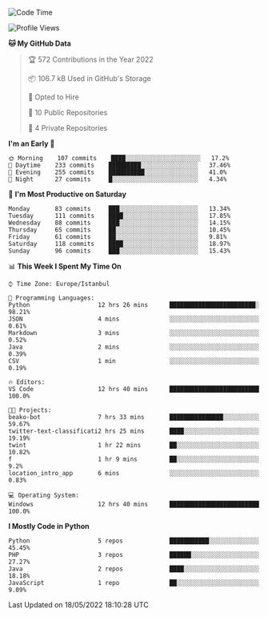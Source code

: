 <!--START_SECTION:waka-->
![Code Time](http://img.shields.io/badge/Code%20Time-212%20hrs%2040%20mins-blue)

![Profile Views](http://img.shields.io/badge/Profile%20Views-4-blue)

**🐱 My GitHub Data** 

> 🏆 572 Contributions in the Year 2022
 > 
> 📦 106.7 kB Used in GitHub's Storage 
 > 
> 💼 Opted to Hire
 > 
> 📜 10 Public Repositories 
 > 
> 🔑 4 Private Repositories  
 > 
**I'm an Early 🐤** 

```text
🌞 Morning    107 commits    ████░░░░░░░░░░░░░░░░░░░░░   17.2% 
🌆 Daytime    233 commits    █████████░░░░░░░░░░░░░░░░   37.46% 
🌃 Evening    255 commits    ██████████░░░░░░░░░░░░░░░   41.0% 
🌙 Night      27 commits     █░░░░░░░░░░░░░░░░░░░░░░░░   4.34%

```
📅 **I'm Most Productive on Saturday** 

```text
Monday       83 commits     ███░░░░░░░░░░░░░░░░░░░░░░   13.34% 
Tuesday      111 commits    ████░░░░░░░░░░░░░░░░░░░░░   17.85% 
Wednesday    88 commits     ███░░░░░░░░░░░░░░░░░░░░░░   14.15% 
Thursday     65 commits     ██░░░░░░░░░░░░░░░░░░░░░░░   10.45% 
Friday       61 commits     ██░░░░░░░░░░░░░░░░░░░░░░░   9.81% 
Saturday     118 commits    ████░░░░░░░░░░░░░░░░░░░░░   18.97% 
Sunday       96 commits     ███░░░░░░░░░░░░░░░░░░░░░░   15.43%

```


📊 **This Week I Spent My Time On** 

```text
⌚︎ Time Zone: Europe/Istanbul

💬 Programming Languages: 
Python                   12 hrs 26 mins      ████████████████████████░   98.21% 
JSON                     4 mins              ░░░░░░░░░░░░░░░░░░░░░░░░░   0.61% 
Markdown                 3 mins              ░░░░░░░░░░░░░░░░░░░░░░░░░   0.52% 
Java                     2 mins              ░░░░░░░░░░░░░░░░░░░░░░░░░   0.39% 
CSV                      1 min               ░░░░░░░░░░░░░░░░░░░░░░░░░   0.19%

🔥 Editors: 
VS Code                  12 hrs 40 mins      █████████████████████████   100.0%

🐱‍💻 Projects: 
beako-bot                7 hrs 33 mins       ███████████████░░░░░░░░░░   59.67% 
twitter-text-classificati2 hrs 25 mins       ████░░░░░░░░░░░░░░░░░░░░░   19.19% 
twint                    1 hr 22 mins        ██░░░░░░░░░░░░░░░░░░░░░░░   10.82% 
f                        1 hr 9 mins         ██░░░░░░░░░░░░░░░░░░░░░░░   9.2% 
location_intro_app       6 mins              ░░░░░░░░░░░░░░░░░░░░░░░░░   0.83%

💻 Operating System: 
Windows                  12 hrs 40 mins      █████████████████████████   100.0%

```

**I Mostly Code in Python** 

```text
Python                   5 repos             ███████████░░░░░░░░░░░░░░   45.45% 
PHP                      3 repos             ██████░░░░░░░░░░░░░░░░░░░   27.27% 
Java                     2 repos             ████░░░░░░░░░░░░░░░░░░░░░   18.18% 
JavaScript               1 repo              ██░░░░░░░░░░░░░░░░░░░░░░░   9.09%

```



 Last Updated on 18/05/2022 18:10:28 UTC
<!--END_SECTION:waka-->

<!--
**3nws/3nws** is a ✨ _special_ ✨ repository because its `README.md` (this file) appears on your GitHub profile.

Here are some ideas to get you started:

- 🔭 I’m currently working on ...
- 🌱 I’m currently learning ...
- 👯 I’m looking to collaborate on ...
- 🤔 I’m looking for help with ...
- 💬 Ask me about ...
- 📫 How to reach me: ...
- 😄 Pronouns: ...
- ⚡ Fun fact: ...
-->
